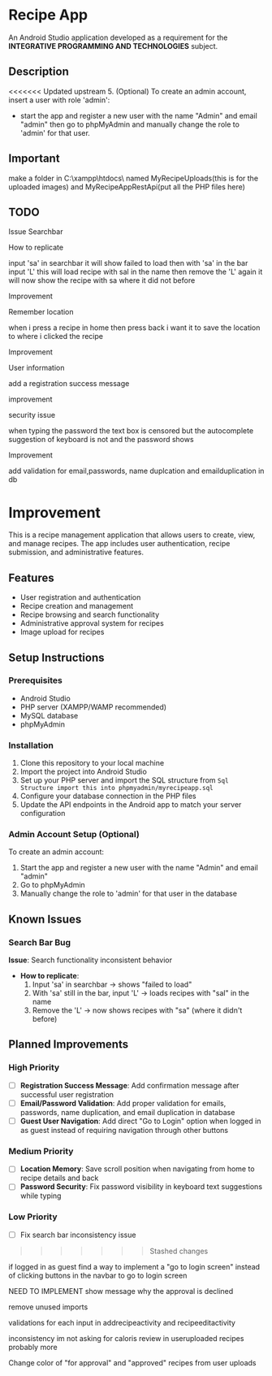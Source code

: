 # Recipe App

An Android Studio application developed as a requirement for the **INTEGRATIVE PROGRAMMING AND TECHNOLOGIES** subject.

## Description

<<<<<<< Updated upstream
5. (Optional) To create an admin account, insert a user with role 'admin':
   - start the app and register a new user with the name "Admin" and email "admin" then go to phpMyAdmin and manually change the role to 'admin' for that user.
## Important
make a folder in C:\xampp\htdocs\ named MyRecipeUploads(this is for the uploaded images) and MyRecipeAppRestApi(put all the PHP files here)

## TODO
Issue
Searchbar

How to replicate

input 'sa' in searchbar it will show failed to load
then with 'sa' in the bar input 'L' this will load recipe with sal in the name
then remove the 'L' again it will now show the recipe with sa where it did not before

Improvement

Remember location

when i press a recipe in home then press back i want it to save the location to where i clicked the recipe

Improvement

User information

add a registration success message

improvement

security issue

when typing the password the text box is censored but the autocomplete suggestion of keyboard is not and the password shows

Improvement

add validation for email,passwords, name duplcation and emailduplication in db

Improvement
=======
This is a recipe management application that allows users to create, view, and manage recipes. The app includes user authentication, recipe submission, and administrative features.

## Features

- User registration and authentication
- Recipe creation and management
- Recipe browsing and search functionality
- Administrative approval system for recipes
- Image upload for recipes

## Setup Instructions

### Prerequisites
- Android Studio
- PHP server (XAMPP/WAMP recommended)
- MySQL database
- phpMyAdmin

### Installation

1. Clone this repository to your local machine
2. Import the project into Android Studio
3. Set up your PHP server and import the SQL structure from `Sql Structure import this into phpmyadmin/myrecipeapp.sql`
4. Configure your database connection in the PHP files
5. Update the API endpoints in the Android app to match your server configuration

### Admin Account Setup (Optional)

To create an admin account:
1. Start the app and register a new user with the name "Admin" and email "admin"
2. Go to phpMyAdmin
3. Manually change the role to 'admin' for that user in the database

## Known Issues

### Search Bar Bug
**Issue**: Search functionality inconsistent behavior
- **How to replicate**: 
  1. Input 'sa' in searchbar → shows "failed to load"
  2. With 'sa' still in the bar, input 'L' → loads recipes with "sal" in the name
  3. Remove the 'L' → now shows recipes with "sa" (where it didn't before)

## Planned Improvements

### High Priority
- [ ] **Registration Success Message**: Add confirmation message after successful user registration
- [ ] **Email/Password Validation**: Add proper validation for emails, passwords, name duplication, and email duplication in database
- [ ] **Guest User Navigation**: Add direct "Go to Login" option when logged in as guest instead of requiring navigation through other buttons

### Medium Priority
- [ ] **Location Memory**: Save scroll position when navigating from home to recipe details and back
- [ ] **Password Security**: Fix password visibility in keyboard text suggestions while typing

### Low Priority
- [ ] Fix search bar inconsistency issue
>>>>>>> Stashed changes

if logged in as guest find a way to implement a "go to login screen" instead of clicking buttons in the navbar to go to login screen

NEED TO IMPLEMENT
show message why the approval is declined

remove unused imports

validations for each input in addrecipeactivity and recipeeditactivity

inconsistency im not asking for caloris review in useruploaded recipes probably more 

Change color of "for approval" and "approved" recipes from user uploads
